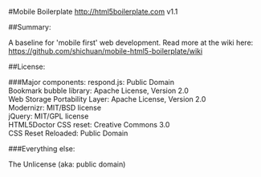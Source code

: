 #Mobile Boilerplate http://html5boilerplate.com
v1.1

##Summary:

A baseline for 'mobile first' web development. Read more at the wiki here: https://github.com/shichuan/mobile-html5-boilerplate/wiki

##License:

###Major components:
respond.js: Public Domain<br />
Bookmark bubble library: Apache License, Version 2.0<br />
Web Storage Portability Layer: Apache License, Version 2.0<br />
Modernizr: MIT/BSD license<br />
jQuery: MIT/GPL license<br />
HTML5Doctor CSS reset: Creative Commons 3.0 <br />
CSS Reset Reloaded: Public Domain 

###Everything else:

The Unlicense (aka: public domain)